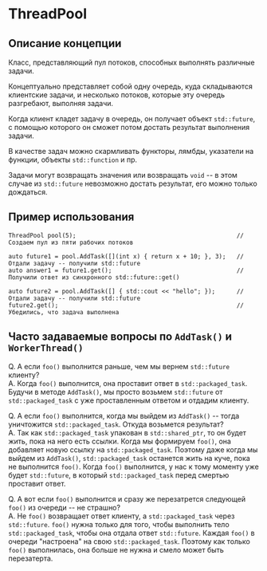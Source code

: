 # ThreadPool
## Описание концепции
Класс, представляющий пул потоков, способных выполнять различные задачи.

Концептуально представляет собой одну очередь, куда складываются клиентские задачи, и несколько потоков, которые эту очередь разгребают, выполняя задачи.

Когда клиент кладет задачу в очередь, он получает объект `std::future`, с помощью которого он сможет потом достать результат выполнения задачи.

В качестве задач можно скармливать функторы, лямбды, указатели на функции, объекты `std::function` и пр.

Задачи могут возвращать значения или возвращать `void` -- в этом случае из `std::future` невозможно достать результат, его можно только дождаться.

## Пример использования
```
ThreadPool pool(5);                                             // Создаем пул из пяти рабочих потоков

auto future1 = pool.AddTask([](int x) { return x + 10; }, 3);   // Отдали задачу -- получили std::future
auto answer1 = future1.get();                                   // Получили ответ из синхронного std::future::get()

auto future2 = pool.AddTask([] { std::cout << "hello"; });      // Отдали задачу -- получили std::future
future2.get();                                                  // Убедились, что задача выполнена
```

## Часто задаваемые вопросы по `AddTask()` и `WorkerThread()`

Q. А если `foo()` выполнится раньше, чем мы вернем `std::future` клиенту?</br>
A. Когда `foo()` выполнится, она проставит ответ в `std::packaged_task`. Будучи в методе `AddTask()`, мы просто возьмем `std::future` от `std::packaged_task` с уже проставленным ответом и отдадим клиенту.

Q. А если `foo()` выполнится, когда мы выйдем из `AddTask()` -- тогда уничтожится `std::packaged_task`. Откуда возьмется результат?</br>
A. Так как `std::packaged_task` упакован в `std::shared_ptr`, то он будет жить, пока на него есть ссылки. Когда мы формируем `foo()`, она добавляет новую ссылку на `std::packaged_task`. Поэтому даже когда мы выйдем из `AddTask()`, `std::packaged_task` останется жить на куче, пока не выполнится `foo()`. Когда `foo()` выполнится, у нас к тому моменту уже будет `std::future`, в который `std::packaged_task` перед смертью проставит ответ.

Q. А вот если `foo()` выполнится и сразу же перезатрется следующей `foo()` из очереди -- не страшно?</br>
A. Не `foo()` возвращает ответ клиенту, а `std::packaged_task` через `std::future`. `foo()` нужна только для того, чтобы выполнить тело `std::packaged_task`, чтобы она отдала ответ `std::future`. Каждая `foo()` в очереди "настроена" на свою `std::packaged_task`. Поэтому как только `foo()` выполнилась, она больше не нужна и смело может быть перезатерта.
